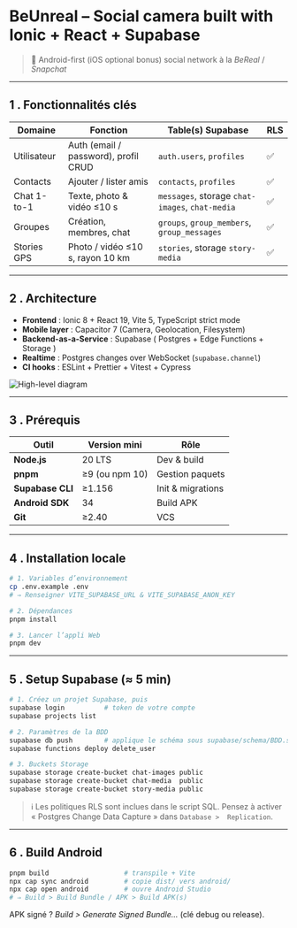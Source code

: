 # BeUnreal – Social camera built with Ionic + React + Supabase

> 📱 Android-first (iOS optional bonus) social network à la *BeReal* / *Snapchat*

---

## 1 . Fonctionnalités clés

| Domaine | Fonction | Table(s) Supabase | RLS |
|---------|----------|-------------------|-----|
| Utilisateur | Auth (email / password), profil CRUD | `auth.users`, `profiles` | ✅ |
| Contacts | Ajouter / lister amis | `contacts`, `profiles` | ✅ |
| Chat 1-to-1 | Texte, photo & vidéo ≤10 s | `messages`, storage `chat-images`, `chat-media` | ✅ |
| Groupes | Création, membres, chat | `groups`, `group_members`, `group_messages` | ✅ |
| Stories GPS | Photo / vidéo ≤10 s, rayon 10 km | `stories`, storage `story-media` | ✅ |

---

## 2 . Architecture

* **Frontend** : Ionic 8 + React 19, Vite 5, TypeScript strict mode  
* **Mobile layer** : Capacitor 7 (Camera, Geolocation, Filesystem)  
* **Backend-as-a-Service** : Supabase ( Postgres + Edge Functions + Storage )  
* **Realtime** : Postgres changes over WebSocket (`supabase.channel`)  
* **CI hooks** : ESLint + Prettier + Vitest + Cypress

![High-level diagram](docs/architecture.svg)<!-- optional: draw.io export -->

---

## 3 . Prérequis

| Outil | Version mini | Rôle |
|-------|--------------|------|
| **Node.js** | 20 LTS | Dev & build |
| **pnpm** | ≥9 (ou npm 10) | Gestion paquets |
| **Supabase CLI** | ≥1.156 | Init & migrations |
| **Android SDK** | 34 | Build APK |
| **Git** | ≥2.40 | VCS |

---

## 4 . Installation locale

```bash
# 1. Variables d’environnement
cp .env.example .env
# ⇒ Renseigner VITE_SUPABASE_URL & VITE_SUPABASE_ANON_KEY

# 2. Dépendances
pnpm install

# 3. Lancer l’appli Web
pnpm dev
````

---

## 5 . Setup Supabase (≈ 5 min)

```bash
# 1. Créez un projet Supabase, puis
supabase login          # token de votre compte
supabase projects list

# 2. Paramètres de la BDD
supabase db push        # applique le schéma sous supabase/schema/BDD.sql
supabase functions deploy delete_user

# 3. Buckets Storage
supabase storage create-bucket chat-images public
supabase storage create-bucket chat-media  public
supabase storage create-bucket story-media public
```

> ℹ️ Les politiques RLS sont inclues dans le script SQL.
> Pensez à activer « Postgres Change Data Capture » dans `Database >  Replication`.

---

## 6 . Build Android

```bash
pnpm build                   # transpile + Vite
npx cap sync android         # copie dist/ vers android/
npx cap open android         # ouvre Android Studio
# ⇒ Build > Build Bundle / APK > Build APK(s)
```

APK signé ? *Build > Generate Signed Bundle…* (clé debug ou release).